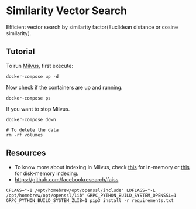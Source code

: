 # Similarity Vector Search

Efficient vector search by similarity factor(Euclidean distance or cosine similarity).

## Tutorial

To run [Milvus](https://milvus.io/docs/install_standalone-docker.md), first execute:

```console
docker-compose up -d
```

Now check if the containers are up and running.

```console
docker-compose ps
```

If you want to stop Milvus.

```console
docker-compose down

# To delete the data
rm -rf volumes
```

## Resources

- To know more about indexing in Milvus, check [this](https://milvus.io/docs/index.md) for in-memory or [this](https://milvus.io/docs/disk_index.md) for disk-memory indexing.
- https://github.com/facebookresearch/faiss

```console
CFLAGS="-I /opt/homebrew/opt/openssl/include" LDFLAGS="-L /opt/homebrew/opt/openssl/lib" GRPC_PYTHON_BUILD_SYSTEM_OPENSSL=1 GRPC_PYTHON_BUILD_SYSTEM_ZLIB=1 pip3 install -r requirements.txt
```
